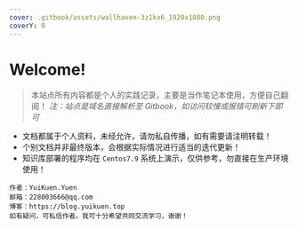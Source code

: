 ```yaml
---
cover: .gitbook/assets/wallhaven-3z1kx6_1920x1080.png
coverY: 0
---
```


# Welcome!

> 本站点所有内容都是个人的实践记录，主要是当作笔记本使用，方便自己翻阅！
> *注：站点是域名直接解析至 Gitbook，如访问较慢或报错可刷新下即可*

- 文档都属于个人资料，未经允许，请勿私自传播，如有需要请注明转载！
- 个别文档并非最终版本，会根据实际情况进行适当的迭代更新！
- 知识库部署的程序均在 `Centos7.9` 系统上演示，仅供参考，勿直接在生产环境使用！

```
作者：YuiKuen.Yuen
邮箱：228003666@qq.com
博客：https://blog.yuikuen.top
如有疑问，可私信作者。我可十分希望共同交流学习，谢谢！
```